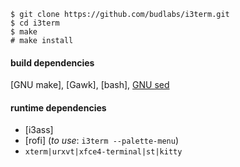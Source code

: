 ```
$ git clone https://github.com/budlabs/i3term.git
$ cd i3term
$ make
# make install
```

#### build dependencies
[GNU make], [Gawk], [bash], [GNU sed](https://www.gnu.org/software/sed/)  

#### runtime dependencies
- [i3ass]  
- [rofi] (*to use*: `i3term --palette-menu`)  
- `xterm|urxvt|xfce4-terminal|st|kitty`

